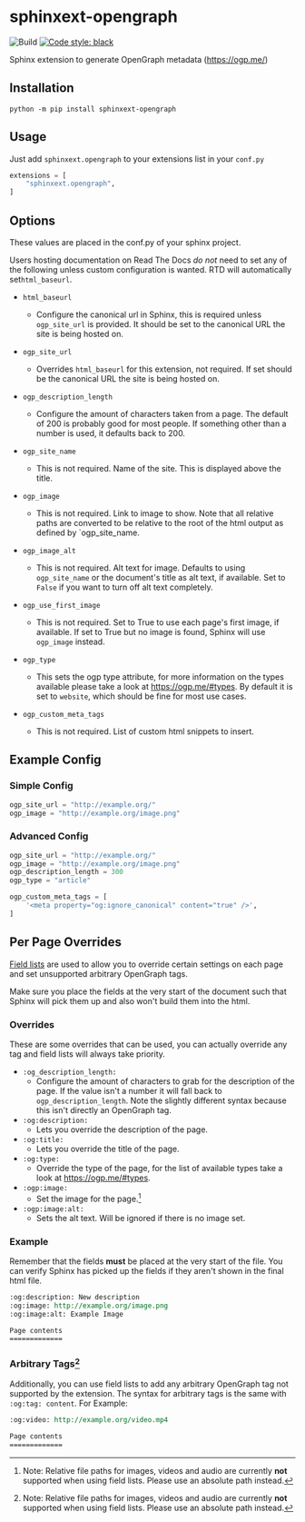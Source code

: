 # sphinxext-opengraph
![Build](https://github.com/wpilibsuite/sphinxext-opengraph/workflows/Test%20and%20Deploy/badge.svg)
[![Code style: black](https://img.shields.io/badge/code%20style-black-000000.svg)](https://github.com/psf/black)

Sphinx extension to generate OpenGraph metadata (https://ogp.me/)

## Installation

`python -m pip install sphinxext-opengraph`

## Usage
Just add `sphinxext.opengraph` to your extensions list in your `conf.py`

```python
extensions = [
    "sphinxext.opengraph",
]
```
## Options
These values are placed in the conf.py of your sphinx project.

Users hosting documentation on Read The Docs *do not* need to set any of the following unless custom configuration is wanted. RTD will automatically set`html_baseurl`.

* `html_baseurl`
    * Configure the canonical url in Sphinx, this is required unless `ogp_site_url` is provided. It should be set to the canonical URL the site is being hosted on.


* `ogp_site_url`
    * Overrides `html_baseurl` for this extension, not required. If set should be the canonical URL the site is being hosted on.
* `ogp_description_length`
    * Configure the amount of characters taken from a page. The default of 200 is probably good for most people. If something other than a number is used, it defaults back to 200.
* `ogp_site_name`
    * This is not required. Name of the site. This is displayed above the title.
* `ogp_image`
    * This is not required. Link to image to show. Note that all relative paths are converted to be relative to the root of the html output as defined by `ogp_site_name.
* `ogp_image_alt`
    * This is not required. Alt text for image. Defaults to using `ogp_site_name` or the document's title as alt text, if available. Set to `False` if you want to turn off alt text completely.
* `ogp_use_first_image`
    * This is not required. Set to True to use each page's first image, if available. If set to True but no image is found, Sphinx will use `ogp_image` instead.
* `ogp_type`
    * This sets the ogp type attribute, for more information on the types available please take a look at https://ogp.me/#types. By default it is set to `website`, which should be fine for most use cases.
* `ogp_custom_meta_tags`
    * This is not required. List of custom html snippets to insert.

## Example Config

### Simple Config

```python
ogp_site_url = "http://example.org/"
ogp_image = "http://example.org/image.png"
```

### Advanced Config

```python
ogp_site_url = "http://example.org/"
ogp_image = "http://example.org/image.png"
ogp_description_length = 300
ogp_type = "article"

ogp_custom_meta_tags = [
    '<meta property="og:ignore_canonical" content="true" />',
]

```

## Per Page Overrides
[Field lists](https://www.sphinx-doc.org/en/master/usage/restructuredtext/field-lists.html) are used to allow you to override certain settings on each page and set unsupported arbitrary OpenGraph tags.

Make sure you place the fields at the very start of the document such that Sphinx will pick them up and also won't build them into the html.

### Overrides
These are some overrides that can be used, you can actually override any tag and field lists will always take priority.

* `:og_description_length:`
    * Configure the amount of characters to grab for the description of the page. If the value isn't a number it will fall back to `ogp_description_length`. Note the slightly different syntax because this isn't directly an OpenGraph tag.
* `:og:description:`
    * Lets you override the description of the page.
* `:og:title:`
    * Lets you override the title of the page.
* `:og:type:`
    * Override the type of the page, for the list of available types take a look at https://ogp.me/#types.
* `:ogp:image:`
    * Set the image for the page.[^1]
* `:ogp:image:alt:`
    * Sets the alt text. Will be ignored if there is no image set.

### Example
Remember that the fields **must** be placed at the very start of the file. You can verify Sphinx has picked up the fields if they aren't shown in the final html file.

```rst
:og:description: New description
:og:image: http://example.org/image.png
:og:image:alt: Example Image

Page contents
=============
```

### Arbitrary Tags[^1]
Additionally, you can use field lists to add any arbitrary OpenGraph tag not supported by the extension. The syntax for arbitrary tags is the same with `:og:tag: content`. For Example:

```rst
:og:video: http://example.org/video.mp4

Page contents
=============
```

[^1]: Note: Relative file paths for images, videos and audio are currently **not** supported when using field lists. Please use an absolute path instead.

